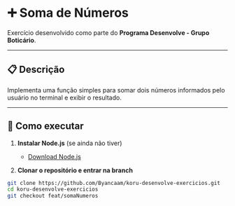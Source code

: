 # ➕ Soma de Números

Exercício desenvolvido como parte do **Programa Desenvolve - Grupo Boticário**.

---

## 📋 Descrição

Implementa uma função simples para somar dois números informados pelo usuário no terminal e exibir o resultado.

---

## 🚀 Como executar

1. **Instalar Node.js** (se ainda não tiver)

   - [Download Node.js](https://nodejs.org/)

2. **Clonar o repositório e entrar na branch**

```bash
git clone https://github.com/Byancaam/koru-desenvolve-exercicios.git
cd koru-desenvolve-exercicios
git checkout feat/somaNumeros
```

